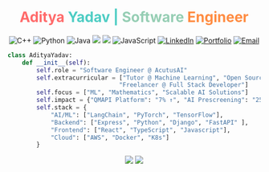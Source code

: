 <h1 align="center"><span style="color:#FF6B6B">Aditya</span> <span style="color:#4ECDC4">Yadav | </span>  <span style="color:#96CEB4">Software</span> <span style="color:#FF8C42">Engineer</span> </h1>
<p align="center">
  <img src="https://img.shields.io/badge/C++-00599C?style=flat-square&logo=cplusplus&logoColor=white" alt="C++"/>
  <img src="https://img.shields.io/badge/Python-3776AB?style=flat-square&logo=python&logoColor=white" alt="Python"/>
  <img src="https://img.shields.io/badge/Java-007396?style=flat-square&logo=java&logoColor=white" alt="Java"/>
  <img src="https://img.shields.io/badge/AWS-232F3E?style=flat-square&logo=amazon-aws&logoColor=white"/>
  <img src="https://img.shields.io/badge/React-20232A?style=flat-square&logo=react&logoColor=61DAFB"/>
  <img src="https://img.shields.io/badge/JavaScript-F7DF1E?style=flat-square&logo=javascript&logoColor=black" alt="JavaScript"/>
  <a href="https://www.linkedin.com/in/2580aditya/"><img src="https://img.shields.io/badge/LinkedIn-0077B5?style=flat-square&logo=linkedin&logoColor=white" alt="LinkedIn"/></a>
  <a href="https://portfolio-x41c.onrender.com"><img src="https://img.shields.io/badge/Portfolio-FF5722?style=flat-square&logo=google-chrome&logoColor=white" alt="Portfolio"/></a>
  <a href="mailto:adiworkprofile@gmail.com"><img src="https://img.shields.io/badge/Email-D14836?style=flat-square&logo=gmail&logoColor=white" alt="Email"/></a>
</p>


```python
class AdityaYadav:
    def __init__(self):
        self.role = "Software Engineer @ AcutusAI"
        self.extracurricular = ["Tutor @ Machine Learning", "Open Source Contributor",
                               "Freelancer @ Full Stack Developer"]
        self.focus = ["ML", "Mathematics", "Scalable AI Solutions"]
        self.impact = {"QMAPI Platform": "7% ↑", "AI Prescreening": "25% ↑"}
        self.stack = {
            "AI/ML": ["LangChain", "PyTorch", "TensorFlow"],
            "Backend": ["Express", "Python", "Django", "FastAPI" ],
            "Frontend": ["React", "TypeScript", "Javascript"],
            "Cloud": ["AWS", "Docker", "K8s"]
        }

```
<p align="center">
  <img src="https://img.shields.io/badge/LangChain-121212?style=flat-square&logo=chainlink&logoColor=white"/>
  <img src="https://img.shields.io/badge/PyTorch-EE4C2C?style=flat-square&logo=pytorch&logoColor=white"/>
</p>
